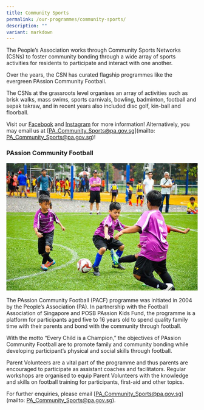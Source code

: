 ```yaml
---
title: Community Sports
permalink: /our-programmes/community-sports/
description: ""
variant: markdown
---
```

The People’s Association works through Community Sports Networks (CSNs) to foster community bonding through a wide array of sports activities for residents to participate and interact with one another.

Over the years, the CSN has curated flagship programmes like the evergreen PAssion Community Football.

The CSNs at the grassroots level organises an array of activities such as brisk walks, mass swims, sports carnivals, bowling, badminton, football and sepak takraw, and in recent years also included disc golf, kin-ball and floorball.

Visit our [Facebook](https://www.facebook.com/PACommunitySportsNetwork) and [Instagram](https://www.instagram.com/pacommunitysportsnetwork/) for more information! Alternatively, you may email us at [PA_Community_Sports@pa.gov.sg](mailto: PA_Community_Sports@pa.gov.sg)!

 
### PAssion Community Football

<img style="width:600px" src="/images/Programmes/Community%20sports/commsports-passionfootball.jpg">

The PAssion Community Football (PACF) programme was initiated in 2004 by the People’s Association (PA).  In partnership with the Football Association of Singapore and POSB PAssion Kids Fund, the programme is a platform for participants aged five to 16 years old to spend quality family time with their parents and bond with the community through football.

With the motto “Every Child is a Champion,” the objectives of PAssion Community Football are to promote family and community bonding while developing participant’s physical and social skills through football.

Parent Volunteers are a vital part of the programme and thus parents are encouraged to participate as assistant coaches and facilitators.  Regular workshops are organised to equip Parent Volunteers with the knowledge and skills on football training for participants, first-aid and other topics.

For further enquiries, please email [PA_Community_Sports@pa.gov.sg](mailto: PA_Community_Sports@pa.gov.sg).